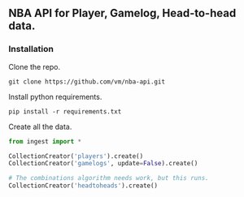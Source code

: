 ## NBA API for Player, Gamelog, Head-to-head data.

### Installation
Clone the repo.
```shell
git clone https://github.com/vm/nba-api.git
```

Install python requirements.
```shell
pip install -r requirements.txt
```

Create all the data.
```python
from ingest import *

CollectionCreator('players').create()
CollectionCreator('gamelogs', update=False).create()

# The combinations algorithm needs work, but this runs.
CollectionCreator('headtoheads').create()
```
